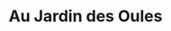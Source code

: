 ---
title: "Au Jardin des Oules"
url: /saint-bonnet-les-oules/au-jardin-des-oules/
shop: légumes
---